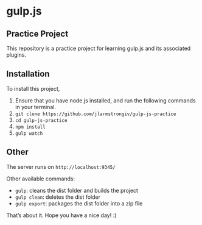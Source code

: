 # gulp.js

## Practice Project

This repository is a practice project for learning gulp.js and its associated plugins.  

## Installation

To install this project, 

1. Ensure that you have node.js installed, and run the following commands in your terminal.  
2. `git clone https://github.com/jlarmstrongiv/gulp-js-practice`
3. `cd gulp-js-practice`
4. `npm install`
5. `gulp watch`

## Other

The server runs on `http://localhost:9345/`

Other available commands:

- `gulp`:  cleans the dist folder and builds the project
- `gulp clean`:  deletes the dist folder
- `gulp export`:  packages the dist folder into a zip file

That’s about it.  Hope you have a nice day! :) 